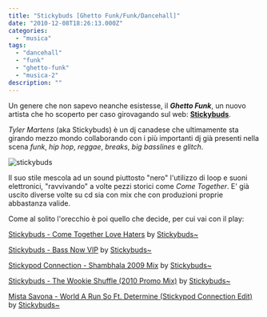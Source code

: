 ```yaml
---
title: "Stickybuds [Ghetto Funk/Funk/Dancehall]"
date: "2010-12-08T18:26:13.000Z"
categories:
  - "musica"
tags:
  - "dancehall"
  - "funk"
  - "ghetto-funk"
  - "musica-2"
description: ""
---
```


Un genere che non sapevo neanche esistesse, il _**Ghetto Funk**_, un nuovo artista che ho scoperto per caso girovagando sul web: **[Stickybuds](http://www.stickybuds.com/)**.

_Tyler Martens_ (aka Stickybuds) è un dj canadese che ultimamente sta girando mezzo mondo collaborando con i più importanti dj già presenti nella scena _funk_, _hip hop_, _reggae_, _breaks_, _big basslines_ e _glitch_.

![](https://enricodeleo.s3.eu-south-1.amazonaws.com/uploads/2010/12/stickybuds-6.jpg "stickybuds")

Il suo stile mescola ad un sound piuttosto "nero" l'utilizzo di loop e suoni elettronici, "ravvivando" a volte pezzi storici come _Come Together_. E' già uscito diverse volte su cd sia con mix che con produzioni proprie abbastanza valide.

Come al solito l'orecchio è poi quello che decide, per cui vai con il play:

  [Stickybuds - Come Together Love Haters](http://soundcloud.com/stickybuds/stickybuds-come-together-love-haters) by [Stickybuds~](http://soundcloud.com/stickybuds)

  [Stickybuds - Bass Now VIP](http://soundcloud.com/stickybuds/stickybuds-bass-now-vip) by [Stickybuds~](http://soundcloud.com/stickybuds)

  [Stickypod Connection - Shambhala 2009 Mix](http://soundcloud.com/stickybuds/stickypod-connection-shambhala-2009-mix) by [Stickybuds~](http://soundcloud.com/stickybuds)

  [Stickybuds - The Wookie Shuffle (2010 Promo Mix)](http://soundcloud.com/stickybuds/stickybuds-the-wookie-shuffle-2010-promo-mix) by [Stickybuds~](http://soundcloud.com/stickybuds)

  [Mista Savona - World A Run So Ft. Determine (Stickypod Connection Edit)](http://soundcloud.com/stickybuds/mista-savona-world-a-run-so-ft-determine-stickypod-connection-edit) by [Stickybuds~](http://soundcloud.com/stickybuds)

